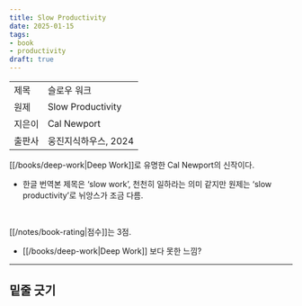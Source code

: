 ```yaml
---
title: Slow Productivity
date: 2025-01-15
tags:
- book
- productivity
draft: true
---
```


| | |
| --- | --- |
| 제목 | 슬로우 워크 |
| 원제 | Slow Productivity |
| 지은이 | Cal Newport |
| 출판사 | 웅진지식하우스, 2024 |

[[/books/deep-work|Deep Work]]로 유명한 Cal Newport의 신작이다.
- 한글 번역본 제목은 ‘slow work’, 천천히 일하라는 의미 같지만 원제는 ‘slow productivity’로 뉘앙스가 조금 다름.


<BR />

[[/notes/book-rating|점수]]는 3점.
- [[/books/deep-work|Deep Work]] 보다 못한 느낌?


---
## 밑줄 긋기


